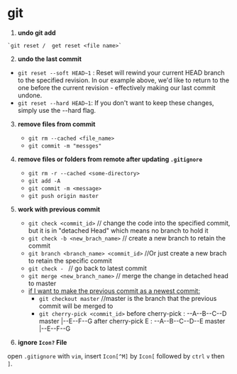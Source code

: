 # git

1.   **undo git add**
	
	`git reset /  get reset <file name>`
	
2. **undo the last commit**

  + `git reset --soft HEAD~1` : Reset will rewind your current HEAD branch to the specified revision. In our example above, we'd like to return to the one before the current revision - effectively making our last commit undone.
  + `git reset --hard HEAD~1`: If you don't want to keep these changes, simply use the --hard flag. 

3. **remove files from commit**

   + `git rm --cached <file_name>`
   + `git commit -m "messges"`

4. **remove files or folders from remote after updating `.gitignore`**

   + `git rm -r --cached <some-directory>`
   + `git add -A`
   + `git commit -m <message>`
   + `git push origin master`

5. **work with previous commit**

   + `git check <commit_id>`      // change the code into the specified commit, but it is in "detached Head" which means no branch to hold it
   + `git check -b <new_brach_name>`    // create a new branch to retain the commit
   + `git branch <branch_name> <commit_id>`     //Or just create a new brach to retain the specific commit 
   + `git check - `     // go back to latest commit
   + `git merge <new_branch_name>`      // merge the change in detached head to master
   + <u>if I want to make the previous commit as a newest commit:</u>
     + `git checkout master`      //master is the branch that the previous commit will be merged to 
     + `git cherry-pick <commit_id>` 
       before cherry-pick :   --A--B--C--D    master
       			    |--E--F--G
       after cherry-pick E :  --A--B--C--D--E   master
       			  |--E--F--G

6. **ignore `Icon?` File**

  open `.gitignore` with `vim`, insert `Icon[^M]` by `Icon[` followed by `ctrl` `v` then `]`.